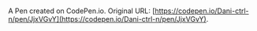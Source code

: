 # 

A Pen created on CodePen.io. Original URL: [https://codepen.io/Dani-ctrl-n/pen/JjxVGvY](https://codepen.io/Dani-ctrl-n/pen/JjxVGvY).

